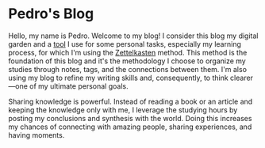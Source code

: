 # Pedro's Blog

Hello, my name is Pedro. Welcome to my blog! I consider this blog my digital garden and a [tool](/features) I use for some personal tasks, especially my learning process, for which I'm using the [Zettelkasten](/zettelkasten) method. This method is the foundation of this blog and it's the methodology I choose to organize my studies through notes, tags, and the connections between them. I'm also using my blog to refine my writing skills and, consequently, to think clearer—one of my ultimate personal goals.

Sharing knowledge is powerful. Instead of reading a book or an article and keeping the knowledge only with me, I leverage the studying hours by posting my conclusions and synthesis with the world. Doing this increases my chances of connecting with amazing people, sharing experiences, and having moments.

